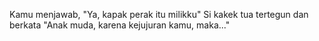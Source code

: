 Kamu menjawab, "Ya, kapak perak itu milikku"
Si kakek tua tertegun dan berkata "Anak muda, karena kejujuran kamu, maka..."